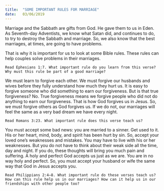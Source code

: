 ```yaml
---
title:  "SOME IMPORTANT RULES FOR MARRIAGE"
date:   03/06/2019
---
```


Marriage and the Sabbath are gifts from God. He gave them to us in Eden. As Seventh-day Adventists, we know what Satan did, and continues to do, to try to destroy the Sabbath and marriage. So, we also know that the best marriages, at times, are going to have problems. 

That is why it is important for us to look at some Bible rules. These rules can help couples solve problems in their marriages.

`Read Ephesians 1:7. What important rule do you learn from this verse? Why must this rule be part of a good marriage?`

We must learn to forgive each other. We must forgive our husbands and wives before they fully understand how much they hurt us. It is easy to forgive someone who did something to earn our forgiveness. But is that true forgiveness? No. True forgiveness means we forgive people who did not do anything to earn our forgiveness. That is how God forgives us in Jesus. So, we must forgive others as God forgives us. If we do not, our marriages will feel the same as a very bad dream we have every night.

`Read Romans 3:23. What important rule does this verse teach us?`

You must accept some bad news: you are married to a sinner. Get used to it. His or her heart, mind, body, and spirit has been hurt by sin. So, accept your loved one’s weaknesses and mistakes. You may have to live with his or her weaknesses. But you do not have to think about their weak side all the time, day and night. If you do, these thoughts will bring you much pain and suffering. A holy and perfect God accepts us just as we are. You are in no way holy and perfect. So, you must accept your husband or wife the same way that God in Jesus accepts you.

`Read Philippians 2:4–8. What important rule do these verses teach us? How can this rule help us in our marriages? How can it help us in our friendships with other people too?`